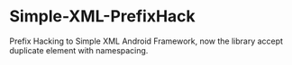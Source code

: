 # Simple-XML-PrefixHack
Prefix Hacking to Simple XML Android Framework, now the library accept duplicate element with namespacing. 
